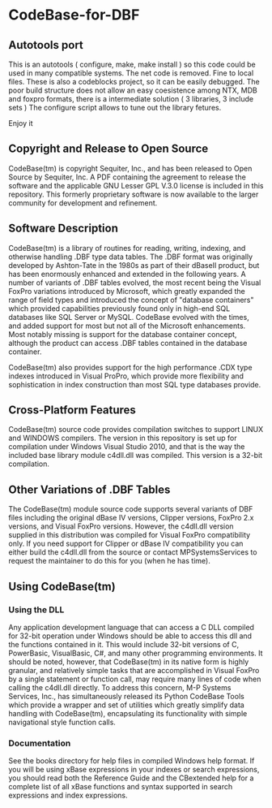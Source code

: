 # CodeBase-for-DBF

## Autotools port

This is an autotools ( configure, make, make install ) so this code could be used in many compatible systems.
The net code is removed. Fine to local files.
These is also a codeblocks project, so it can be easily debugged.
The poor build structure does not allow an easy coesistence among NTX, MDB and foxpro formats, there is a intermediate solution ( 3 libraries, 3 include sets )
The configure script allows to tune out the library fetures.

 Enjoy it

## Copyright and Release to Open Source
CodeBase(tm) is copyright Sequiter, Inc., and has been released to Open Source by Sequiter, Inc.  A PDF containing the agreement to release the software and the applicable GNU Lesser GPL V.3.0 license is included in this repository.  This formerly proprietary software is now available to the larger community for development and refinement.
## Software Description
CodeBase(tm) is a library of routines for reading, writing, indexing, and otherwise handling .DBF type data tables.  The .DBF format was originally developed by Ashton-Tate in the 1980s as part of their dBaseII product, but has been enormously enhanced and extended in the following years.  A number of variants of .DBF tables evolved, the most recent being the Visual FoxPro variations introduced by Microsoft, which greatly expanded the range of field types and introduced the concept of "database containers" which provided capabilities previously found only in high-end SQL databases like SQL Server or MySQL.  CodeBase evolved with the times, and added support for most but not all of the Microsoft enhancements.  Most notably missing is support for the database container concept, although the product can access .DBF tables contained in the database container.

CodeBase(tm) also provides support for the high performance .CDX type indexes introduced in Visual ProPro, which provide more flexibility and sophistication in index construction than most SQL type databases provide.
## Cross-Platform Features
CodeBase(tm) source code provides compilation switches to support LINUX and WINDOWS compilers.  The version in this repository is set up for compilation under Windows Visual Studio 2010, and that is the way the included base library module c4dll.dll was compiled.  This version is a 32-bit compilation.
## Other Variations of .DBF Tables
The CodeBase(tm) module source code supports several variants of DBF files including the original dBase IV versions, Clipper versions, FoxPro 2.x versions, and Visual FoxPro versions.  However, the c4dll.dll version supplied in this distribution was compiled for Visual FoxPro compatibility only.  If you need support for Clipper or dBase IV compatibility you can either build the c4dll.dll from the source or contact MPSystemsServices to request the maintainer to do this for you (when he has time).
## Using CodeBase(tm)
### Using the DLL
Any application development language that can access a C DLL compiled for 32-bit operation under Windows should be able to access this dll and the functions contained in it.  This would include 32-bit versions of C, PowerBasic, VisualBasic, C#, and many other programming environments. It should be noted, however, that CodeBase(tm) in its native form is highly granular, and relatively simple tasks that are accomplished in Visual FoxPro by a single statement or function call, may require many lines of code when calling the c4dll.dll directly.
To address this concern, M-P Systems Services, Inc., has simultaneously released its Python CodeBase Tools which provide a wrapper and set of utilities which greatly simplify data handling with CodeBase(tm), encapsulating its functionality with simple navigational style function calls.
### Documentation
See the books directory for help files in compiled Windows help format.  If you will be using xBase expressions in your indexes or search expressions, you should read both the Reference Guide and the CBextended help for a complete list of all xBase functions and syntax supported in search expressions and index expressions.  

